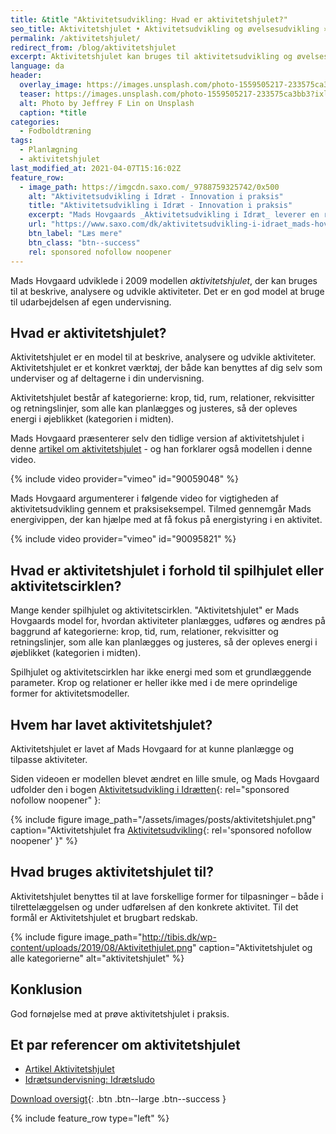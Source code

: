 ```yaml
---
title: &title "Aktivitetsudvikling: Hvad er aktivitetshjulet?"
seo_title: Aktivitetshjulet • Aktivitetsudvikling og øvelsesudvikling »
permalink: /aktivitetshjulet/
redirect_from: /blog/aktivitetshjulet
excerpt: Aktivitetshjulet kan bruges til aktivitetsudvikling og øvelsesudvikling i idræt og fodbold. Modellen er udviklet af Mads Hovgaard.
language: da
header:
  overlay_image: https://images.unsplash.com/photo-1559505217-233575ca3bb3?ixlib=rb-1.2.1&ixid=eyJhcHBfaWQiOjEyMDd9&auto=format&fit=crop&w=1950&q=80
  teaser: https://images.unsplash.com/photo-1559505217-233575ca3bb3?ixlib=rb-1.2.1&ixid=eyJhcHBfaWQiOjEyMDd9&auto=format&fit=crop&w=400&q=80
  alt: Photo by Jeffrey F Lin on Unsplash
  caption: *title
categories:
  - Fodboldtræning
tags:
  - Planlægning
  - aktivitetshjulet
last_modified_at: 2021-04-07T15:16:02Z
feature_row:
  - image_path: https://imgcdn.saxo.com/_9788759325742/0x500
    alt: "Aktivitetsudvikling i Idræt - Innovation i praksis"
    title: "Aktivitetsudvikling i Idræt - Innovation i praksis"
    excerpt: "Mads Hovgaards _Aktivitetsudvikling i Idræt_ leverer en række innovative perspektiver på, hvordan fagpersoner kan bruge idrætten til helt nye formål, hvis de tænker ud af boksen."
    url: "https://www.saxo.com/dk/aktivitetsudvikling-i-idraet_mads-hovgaard_paperback_9788759325742"
    btn_label: "Læs mere"
    btn_class: "btn--success"
    rel: sponsored nofollow noopener
---
```


Mads Hovgaard udviklede i 2009 modellen _aktivitetshjulet_, der kan bruges til at beskrive, analysere og udvikle aktiviteter. Det er en god model at bruge til udarbejdelsen af egen undervisning.

## Hvad er aktivitetshjulet?

Aktivitetshjulet er en model til at beskrive, analysere og udvikle aktiviteter. Aktivitetshjulet er et konkret værktøj, der både kan benyttes af dig selv som underviser og af deltagerne i din undervisning.

Aktivitetshjulet består af kategorierne: krop, tid, rum, relationer, rekvisitter og retningslinjer, som alle kan planlægges og justeres, så der opleves energi i øjeblikket (kategorien i midten).

Mads Hovgaard præsenterer selv den tidlige version af aktivitetshjulet i denne [artikel om aktivitetshjulet](https://docplayer.dk/2522365-Aktivitetshjulet-en-model-til-beskrivelse-analyse-og-udvikling-af-aktiviteter.html) - og han forklarer også modellen i denne video.

{% include video provider="vimeo" id="90059048" %}

Mads Hovgaard argumenterer i følgende video for vigtigheden af aktivitetsudvikling gennem et praksiseksempel. Tilmed gennemgår Mads energivippen, der kan hjælpe med at få fokus på energistyring i en aktivitet.

{% include video provider="vimeo" id="90095821" %}

## Hvad er aktivitetshjulet i forhold til spilhjulet eller aktivitetscirklen?

Mange kender spilhjulet og aktivitetscirklen. "Aktivitetshjulet" er Mads Hovgaards model for, hvordan aktiviteter planlægges, udføres og ændres på baggrund af kategorierne: krop, tid, rum, relationer, rekvisitter og retningslinjer, som alle kan planlægges og justeres, så der opleves energi i øjeblikket (kategorien i midten).

Spilhjulet og aktivitetscirklen har ikke energi med som et grundlæggende parameter. Krop og relationer er heller ikke med i de mere oprindelige former for aktivitetsmodeller.

## Hvem har lavet aktivitetshjulet?

Aktivitetshjulet er lavet af Mads Hovgaard for at kunne planlægge og tilpasse aktiviteter.

Siden videoen er modellen blevet ændret en lille smule, og Mads Hovgaard udfolder den i bogen [Aktivitetsudvikling i Idrætten](https://www.saxo.com/dk/aktivitetsudvikling-i-idraet_mads-hovgaard_paperback_9788759325742){: rel="sponsored nofollow noopener" }:

{% include figure image_path="/assets/images/posts/aktivitetshjulet.png" caption="Aktivitetshjulet fra [Aktivitetsudvikling](https://www.saxo.com/dk/aktivitetsudvikling-i-idraet_mads-hovgaard_paperback_9788759325742){: rel='sponsored nofollow noopener' }" %}

## Hvad bruges aktivitetshjulet til?

Aktivitetshjulet benyttes til at lave forskellige former for tilpasninger – både i tilrettelæggelsen og under udførelsen af den konkrete aktivitet. Til det formål er Aktivitetshjulet et brugbart redskab.

{% include figure image_path="http://tibis.dk/wp-content/uploads/2019/08/Aktivitethjulet.png" caption="Aktivitetshjulet og alle kategorierne" alt="aktivitetshjulet" %}

## Konklusion

God fornøjelse med at prøve aktivitetshjulet i praksis.

## Et par referencer om aktivitetshjulet

- [Artikel Aktivitetshjulet](https://docplayer.dk/2522365-Aktivitetshjulet-en-model-til-beskrivelse-analyse-og-udvikling-af-aktiviteter.html)
- [Idrætsundervisning: Idrætsludo](http://xn--trivselogbevgelse-2rb.dk/wp-content/uploads/2015/06/Idr%C3%A6tsludo.pdf)

[Download oversigt](https://skoleidraet.dk/media/505365/Aktivitets-hjulet.pdf){: .btn .btn--large .btn--success }

{% include feature_row type="left" %}
